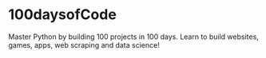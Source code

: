 # 100daysofCode
Master Python by building 100 projects in 100 days. Learn to build websites, games, apps, web scraping and data science!

